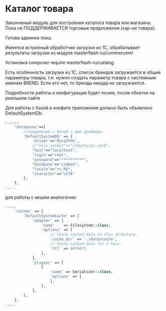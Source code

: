 # Каталог товара

Законченый модуль для построения каталога товара или магазина. Пока не ПОДДЕРЖИВАЕТСЯ торговые предложения (хар-ки товара).

Готова админка пока.

Имеется встроеный обработчик загрузки из 1С, обрабатывает результаты загрузки из модуля masterflash-ru/commerceml

Установка composer require masterflash-ru/catalog

Есть особенность загрузки из 1С, список брендов загружается в общие параметры товара, т.е. нужно создать параметр товара с системным именем BREND.
Если его нет, то бренды никуда не загружаются.

Подробности работы и конфигурация будет позже, после обкатки на реальном сайте



Для работы с базой в конфиге приложения должно быть объявлено DefaultSystemDb:
```php
......
    "databases"=>[
        //соединение с базой + имя драйвера
        'DefaultSystemDb' => [
            'driver'=>'MysqlPdo',
            //"unix_socket"=>"/tmp/mysql.sock",
            "host"=>"localhost",
            'login'=>"root",
            "password"=>"**********",
            "database"=>"simba4",
            "locale"=>"ru_RU",
            "character"=>"utf8"
        ],
    ],
.....
```
для работы с кешем аналогично:
```php
.....
    'caches' => [
        'DefaultSystemCache' => [
            'adapter' => [
                'name'    => Filesystem::class,
                'options' => [
                    // Store cached data in this directory.
                    'cache_dir' => './data/cache',
                    // Store cached data for 3 hour.
                    'ttl' => 60*60*2 
                ],
            ],
            'plugins' => [
                [
                    'name' => Serializer::class,
                    'options' => [
                    ],
                ],
            ],
        ],
    ],
.....
```
